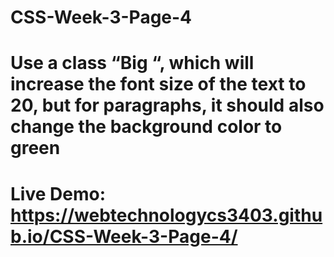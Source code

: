 # CSS-Week-3-Page-4
# Use a class “Big “, which will increase the font size of the text to 20, but for paragraphs, it should also change the background color to green
# Live Demo: https://webtechnologycs3403.github.io/CSS-Week-3-Page-4/
